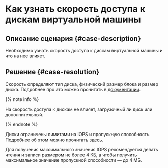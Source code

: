 # Как узнать скорость доступа к дискам виртуальной машины


## Описание сценария {#case-description}

Необходимо узнать скорость доступа к дискам виртуальной машины и что на нее влияет.

## Решение {#case-resolution}

Скорость определяют тип диска, физический размер блока и размер диска. Подробнее про это можно прочитать в [документации](../../../compute/concepts/disk.md#performance).

{% note info %}

На скорость доступа к дискам не влияет, загрузочный ли диск или дополнительный. 

{% endnote %}

Диски ограничены лимитами на IOPS и пропускную способность. Подробнее об этом можно прочитать [здесь](../../../compute/concepts/limits.md#limits-disks).  

Для получения максимального значения IOPS рекомендуется делать чтения и записи размером не более 4 КБ, а чтобы получить максимальное значение пропускной способности — до 4 МБ. 
